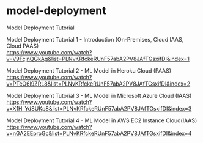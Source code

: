 # model-deployment
Model Deployment Tutorial


Model Deployment Tutorial 1 - Introduction (On-Premises, Cloud IAAS, Cloud PAAS)
<br>https://www.youtube.com/watch?v=V9FcjnQGkAg&list=PLNvKRfckeRUnF57abA2PV8JAfTGsxifDI&index=1

Model Deployment Tutorial 2 - ML Model in Heroku Cloud (PAAS)
<br>https://www.youtube.com/watch?v=PTeO6l9ZRL8&list=PLNvKRfckeRUnF57abA2PV8JAfTGsxifDI&index=2

Model Deployment Tutorial 3 - ML Model in Microsoft Azure Cloud (IAAS)
<br>https://www.youtube.com/watch?v=X1H_YdSUKp8&list=PLNvKRfckeRUnF57abA2PV8JAfTGsxifDI&index=3

Model Deployment Tutorial 4 - ML Model in AWS EC2 Instance Cloud(IAAS)
<br>https://www.youtube.com/watch?v=nGA2EEproGc&list=PLNvKRfckeRUnF57abA2PV8JAfTGsxifDI&index=4
